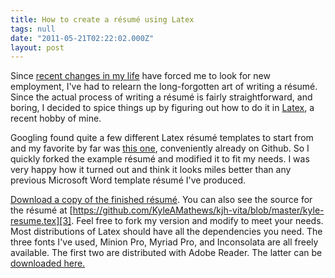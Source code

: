 ```yaml
---
title: How to create a résumé using Latex
tags: null
date: "2011-05-21T02:22:02.000Z"
layout: post
---
```


Since [recent changes in my life][0] have forced me to look for new employment, I've had to relearn the long-forgotten art of writing a résumé. Since the actual process of writing a résumé is fairly straightforward, and boring, I decided to spice things up by figuring out how to do it in [Latex][1], a recent hobby of mine.

Googling found quite a few different Latex résumé templates to start from and my favorite by far was [this one][2], conveniently already on Github. So I quickly forked the example résumé and modified it to fit my needs. I was very happy how it turned out and think it looks miles better than any previous Microsoft Word template résumé I've produced.

[Download a copy of the finished résumé](./kyle-mathews-resume_0.pdf). You can also see the source for the résumé at [https://github.com/KyleAMathews/kjh-vita/blob/master/kyle-resume.tex][3]. Feel free to fork my version and modify to meet your needs. Most distributions of Latex should have all the dependencies you need. The three fonts I've used, Minion Pro, Myriad Pro, and Inconsolata are all freely available. The first two are distributed with Adobe Reader. The latter can be [downloaded here.][4]


[0]: /eduglu-enters-deadpool/
[1]: http://en.wikipedia.org/wiki/LaTeX
[2]: http://kjhealy.github.com/kjh-vita/
[3]: https://github.com/KyleAMathews/kjh-vita/blob/master/kyle-resume.tex
[4]: http://www.levien.com/type/myfonts/inconsolata.html
